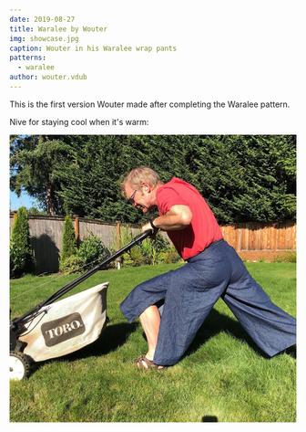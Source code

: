 ```yaml
---
date: 2019-08-27
title: Waralee by Wouter
img: showcase.jpg
caption: Wouter in his Waralee wrap pants
patterns:
  - waralee
author: wouter.vdub
---
```


This is the first version Wouter made after completing the Waralee pattern.

Nive for staying cool when it's warm:

![Yard work](waralee2.jpg)

